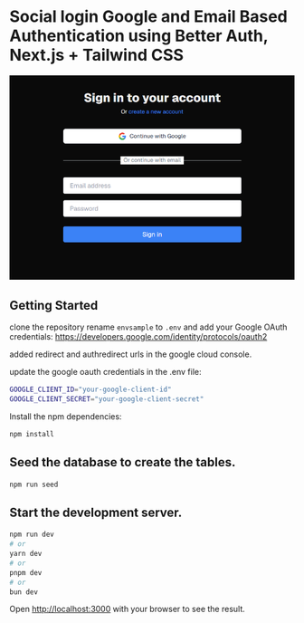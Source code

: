 # Social login Google and Email Based Authentication using Better Auth, Next.js + Tailwind CSS

![image](docs/better-auth-next-js-tailwind-google-login.png)
## Getting Started

clone the repository rename `envsample` to `.env` and add your Google OAuth credentials:
https://developers.google.com/identity/protocols/oauth2

added redirect and authredirect urls in the google cloud console.

update the google oauth credentials in the .env file:
```bash
GOOGLE_CLIENT_ID="your-google-client-id"
GOOGLE_CLIENT_SECRET="your-google-client-secret"
```
Install the npm dependencies:
```bash
npm install
```
## Seed the database to create the tables.

```bash
npm run seed
```
## Start the development server.

```bash
npm run dev
# or
yarn dev
# or
pnpm dev
# or
bun dev
```

Open [http://localhost:3000](http://localhost:3000) with your browser to see the result.
